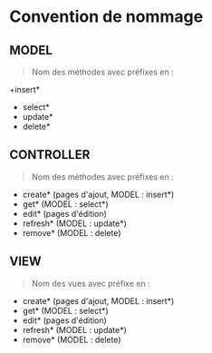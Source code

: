 # Convention de nommage

## MODEL
> Nom des méthodes avec préfixes en :

+insert*
+ select*
+ update*
+ delete*

## CONTROLLER
> Nom des méthodes avec préfixes en :

+ create* (pages d'ajout, MODEL : insert*)
+ get* (MODEL : select*)
+ edit* (pages d'édition)
+ refresh* (MODEL : update*)
+ remove* (MODEL : delete)

## VIEW
> Nom des vues avec préfixe en :

+ create* (pages d'ajout, MODEL : insert*)
+ get* (MODEL : select*)
+ edit* (pages d'édition)
+ refresh* (MODEL : update*)
+ remove* (MODEL : delete)
